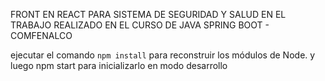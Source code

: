


FRONT EN REACT PARA SISTEMA DE SEGURIDAD Y SALUD EN EL TRABAJO REALIZADO EN EL CURSO DE JAVA SPRING BOOT - COMFENALCO


 ejecutar el comando ```npm install``` para reconstruir los módulos de Node.
y luego npm start para inicializarlo en modo desarrollo


